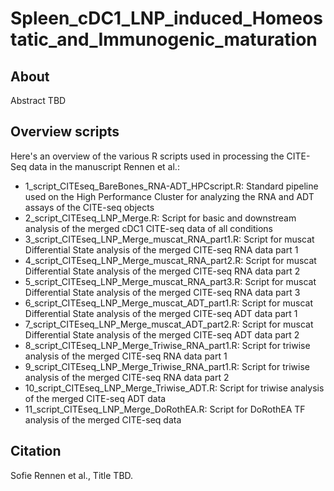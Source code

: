 # Spleen_cDC1_LNP_induced_Homeostatic_and_Immunogenic_maturation

## About

Abstract TBD


## Overview scripts

Here's an overview of the various R scripts used in processing the CITE-Seq data in the manuscript Rennen et al.:
- 1_script_CITEseq_BareBones_RNA-ADT_HPCscript.R: Standard pipeline used on the High Performance Cluster for analyzing the RNA and ADT assays of the CITE-seq objects
- 2_script_CITEseq_LNP_Merge.R: Script for basic and downstream analysis of the merged cDC1 CITE-seq data of all conditions
- 3_script_CITEseq_LNP_Merge_muscat_RNA_part1.R: Script for muscat Differential State analysis of the merged CITE-seq RNA data part 1
- 4_script_CITEseq_LNP_Merge_muscat_RNA_part2.R: Script for muscat Differential State analysis of the merged CITE-seq RNA data part 2
- 5_script_CITEseq_LNP_Merge_muscat_RNA_part3.R: Script for muscat Differential State analysis of the merged CITE-seq RNA data part 3
- 6_script_CITEseq_LNP_Merge_muscat_ADT_part1.R: Script for muscat Differential State analysis of the merged CITE-seq ADT data part 1
- 7_script_CITEseq_LNP_Merge_muscat_ADT_part2.R: Script for muscat Differential State analysis of the merged CITE-seq ADT data part 2
- 8_script_CITEseq_LNP_Merge_Triwise_RNA_part1.R: Script for triwise analysis of the merged CITE-seq RNA data part 1
- 9_script_CITEseq_LNP_Merge_Triwise_RNA_part1.R: Script for triwise analysis of the merged CITE-seq RNA data part 2
- 10_script_CITEseq_LNP_Merge_Triwise_ADT.R: Script for triwise analysis of the merged CITE-seq ADT data
- 11_script_CITEseq_LNP_Merge_DoRothEA.R: Script for DoRothEA TF analysis of the merged CITE-seq data

## Citation

Sofie Rennen et al., Title TBD.
